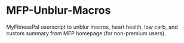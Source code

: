# MFP-Unblur-Macros
MyFitnessPal userscript to unblur macros, heart health, low carb, and custom summary from MFP homepage (for non-premium users).
